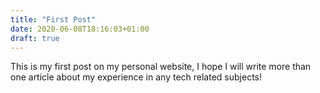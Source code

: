 ```yaml
---
title: "First Post"
date: 2020-06-08T18:16:03+01:00
draft: true
---
```


This is my first post on my personal website, I hope I will write more than one article about my experience in any tech related subjects!
